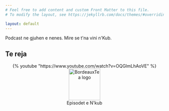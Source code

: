 ```yaml
---
# Feel free to add content and custom Front Matter to this file.
# To modify the layout, see https://jekyllrb.com/docs/themes/#overriding-theme-defaults

layout: default
---
```


Podcast ne gjuhen e nenes. Mire se t'na vini n'Kub. 



## Te reja

<div class="jekyll-youtube" align="center">
<!-- The line below is commented because the plugin is not supported by Github pages but can be used locally - refer to https://gist.github.com/abhisheknaik96/26ce79ac7a307eb836dcf02a52f87cf2 for more details -->
    {% youtube "https://www.youtube.com/watch?v=OQGlmLhAoVE" %}
        <div>
            <img alt="BordeauxTea logo" src="{{ site.baseurl }}/assets/img/logo-nkub.png" height="100"> 
        </div>
        <div>Episodet e N'kub </div>
</div>
